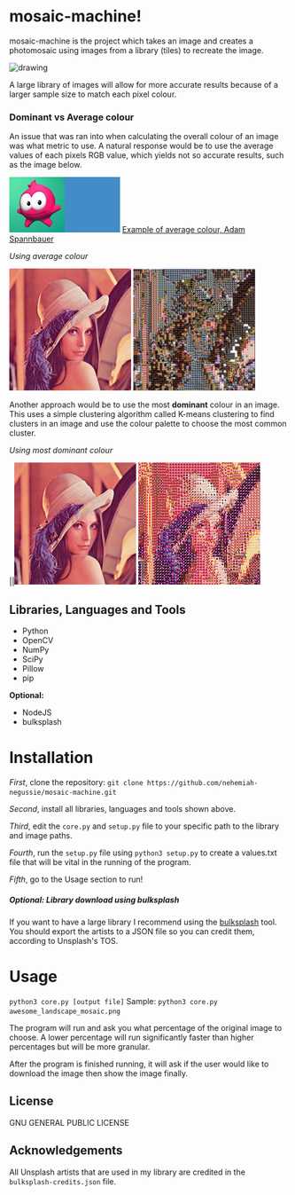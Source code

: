 # mosaic-machine!

mosaic-machine is the project which takes an image and creates a photomosaic using images from a library (tiles) to recreate the image. 


<img src="https://raw.githubusercontent.com/nehemiah-negussie/mosaic-machine/main/example/mona_mosaic.png" alt="drawing" width="400"/>

A large library of images will allow for more accurate results because of a larger sample size to match each pixel colour.

### Dominant vs Average colour
An issue that was ran into when calculating the overall colour of an image was what metric to use.  A natural response would be to use the average values of each pixels RGB value, which yields not so accurate results, such as the image below.

![](https://raw.githubusercontent.com/AdamSpannbauer/iphone_app_icon/master/readme/dom_color_k_1.jpg)
[Example of average colour, Adam Spannbauer](https://adamspannbauer.github.io/2018/03/02/app-icon-dominant-colors/)

*Using average colour*

![](https://raw.githubusercontent.com/nehemiah-negussie/mosaic-machine/main/example/lena.png) <img src="https://raw.githubusercontent.com/nehemiah-negussie/mosaic-machine/main/example/Screen%20Shot%202021-12-17%20at%2010.46.41%20PM.png" alt="drawing" width="220"/>

Another approach would be to use the most **dominant** colour in an image. This uses a simple clustering algorithm called K-means clustering to find clusters in an image and use the colour palette to choose the most common cluster.

*Using most dominant colour*

||![](https://raw.githubusercontent.com/nehemiah-negussie/mosaic-machine/main/example/lena.png) <img src="https://raw.githubusercontent.com/nehemiah-negussie/mosaic-machine/main/example/saved_final2.png" alt="drawing" width="220"/>
    
## Libraries, Languages and Tools
- Python
- OpenCV
- NumPy
- SciPy
- Pillow
- pip

**Optional:**
- NodeJS
- bulksplash
# Installation
*First*, clone the repository:
`git clone https://github.com/nehemiah-negussie/mosaic-machine.git	`

*Second*, install all libraries, languages and tools shown above.

*Third*, edit the `core.py` and `setup.py` file to your specific path to the library  and image paths.

*Fourth*, run the `setup.py` file using `python3 setup.py` to create a values.txt file that will be vital in the running of the program.

*Fifth*, go to the Usage section to run!
##### *Optional:* Library download using bulksplash
If you want to have a large library I recommend using the [bulksplash](https://github.com/MehediH/Bulksplash) tool.
You should export the artists to a JSON file so you can credit them, according to Unsplash's TOS.
# Usage

`python3 core.py [output file]`
Sample:
`python3 core.py awesome_landscape_mosaic.png`

The program will run and ask you what percentage of the original image to choose. A lower percentage will run significantly faster than higher percentages but will be more granular.

After the program is finished running, it will ask if the user would like to download the image then show the image finally.



## License

GNU GENERAL PUBLIC LICENSE
## Acknowledgements

All Unsplash artists that are used in my library are credited in the `bulksplash-credits.json` file.

